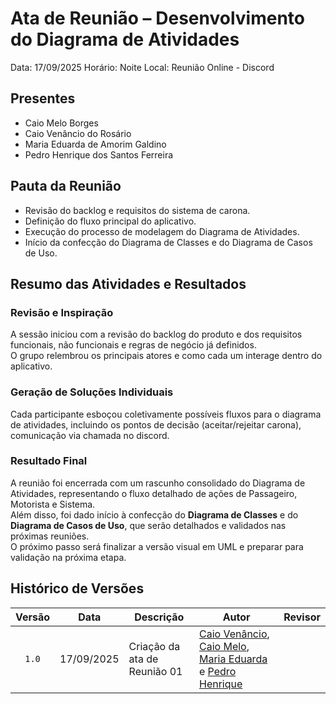 # Ata de Reunião – Desenvolvimento do Diagrama de Atividades

Data: 17/09/2025 Horário: Noite Local: Reunião Online - Discord

## Presentes
- Caio Melo Borges
- Caio Venâncio do Rosário
- Maria Eduarda de Amorim Galdino
- Pedro Henrique dos Santos Ferreira

## Pauta da Reunião
- Revisão do backlog e requisitos do sistema de carona.
- Definição do fluxo principal do aplicativo. 
- Execução do processo de modelagem do Diagrama de Atividades.
- Início da confecção do Diagrama de Classes e do Diagrama de Casos de Uso.

## Resumo das Atividades e Resultados

### Revisão e Inspiração
A sessão iniciou com a revisão do backlog do produto e dos requisitos funcionais, não funcionais e regras de negócio já definidos.  
O grupo relembrou os principais atores e como cada um interage dentro do aplicativo.

### Geração de Soluções Individuais
Cada participante esboçou coletivamente possíveis fluxos para o diagrama de atividades, incluindo os pontos de decisão (aceitar/rejeitar carona), comunicação via chamada no discord.

### Resultado Final
A reunião foi encerrada com um rascunho consolidado do Diagrama de Atividades, representando o fluxo detalhado de ações de Passageiro, Motorista e Sistema.  
Além disso, foi dado início à confecção do **Diagrama de Classes** e do **Diagrama de Casos de Uso**, que serão detalhados e validados nas próximas reuniões.  
O próximo passo será finalizar a versão visual em UML e preparar para validação na próxima etapa.


## Histórico de Versões

| Versão | Data       | Descrição                             | Autor                                                 | Revisor                                               |
| :----: | ---------- | ---------------------------           | ----------------------------------------------------- | ----------------------------------------------------- |
| `1.0`  | 17/09/2025 | Criação da ata de Reunião 01     |           [Caio Venâncio](https://github.com/caio-venancio), [Caio Melo](https://github.com/CaioMelo25), [Maria Eduarda](https://github.com/pyramidsf) e [Pedro Henrique](https://github.com/pedro-hsf)              |                                                       | 
